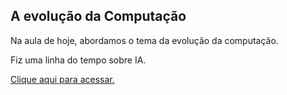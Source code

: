 ## A evolução da Computação 

Na aula de hoje, abordamos o tema da evolução da computação. 

Fiz uma linha do tempo sobre IA.

[Clique aqui para acessar.](https://miro.com/app/board/uXjVIdw4Ad0=/?inviteKey=dGtlT1hpQ0dRbnBTcDRXemRPcldKQ0xXTlF4TUJSSWtBdlEwOUUzYlFTL0V2WUVsTExSRWJ3MTdOYVJieG9tN2RXNzdvU0tzTzFIbFk0Y29nQVVkR2h2RCs5aHErdi8rVDE2cklITTRPSGY3ZEpueU9PWmhnbHVPQUxPYVpuSHlQdGo1ZEV3bUdPQWRZUHQzSGl6V2NBPT0hdjE%3D)
